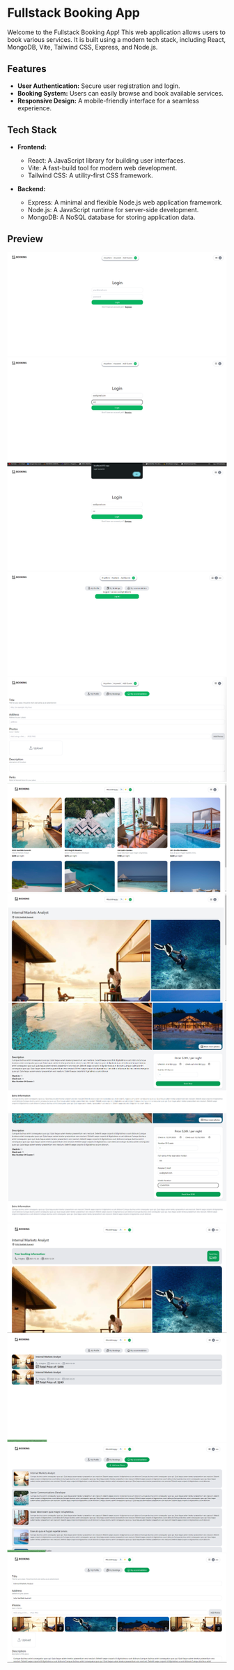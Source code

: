 # Fullstack Booking App

Welcome to the Fullstack Booking App! This web application allows users to book various services. It is built using a modern tech stack, including React, MongoDB, Vite, Tailwind CSS, Express, and Node.js.

## Features

- **User Authentication:** Secure user registration and login.
- **Booking System:** Users can easily browse and book available services.
- **Responsive Design:** A mobile-friendly interface for a seamless experience.

## Tech Stack

- **Frontend:**
  - React: A JavaScript library for building user interfaces.
  - Vite: A fast-build tool for modern web development.
  - Tailwind CSS: A utility-first CSS framework.
  
- **Backend:**
  - Express: A minimal and flexible Node.js web application framework.
  - Node.js: A JavaScript runtime for server-side development.
  - MongoDB: A NoSQL database for storing application data.

## Preview
![Sample Image](./ss-01.png)
![Sample Image](./ss-02.png)
![Sample Image](./ss-03.png)
![Sample Image](./ss-04.png)
![Sample Image](./ss-05.png)
![Sample Image](./ss-06.png)
![Sample Image](./ss-07.png)
![Sample Image](./ss-08.png)
![Sample Image](./ss-09.png)
![Sample Image](./ss-10.png)
![Sample Image](./ss-11.png)
![Sample Image](./ss-12.png)
![Sample Image](./ss-13.png)

